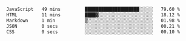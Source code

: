 
<!--START_SECTION:waka-->

```txt
JavaScript   49 mins         ████████████████████░░░░░   79.60 %
HTML         11 mins         ████▓░░░░░░░░░░░░░░░░░░░░   18.12 %
Markdown     1 min           ▒░░░░░░░░░░░░░░░░░░░░░░░░   01.98 %
JSON         0 secs          ░░░░░░░░░░░░░░░░░░░░░░░░░   00.21 %
CSS          0 secs          ░░░░░░░░░░░░░░░░░░░░░░░░░   00.10 %
```

<!--END_SECTION:waka-->
